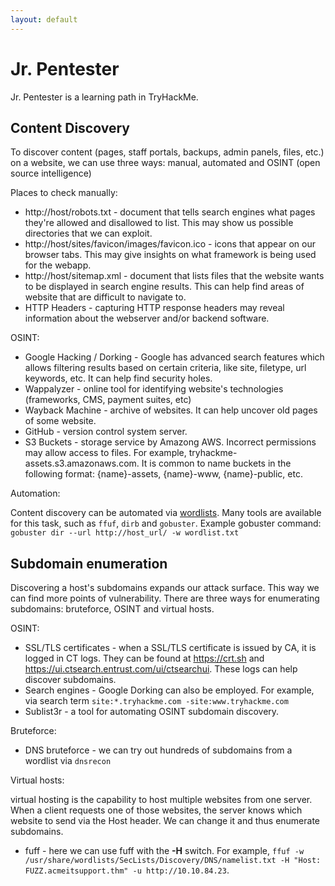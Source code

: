 ```yaml
---
layout: default
---
```


# Jr. Pentester

Jr. Pentester is a learning path in TryHackMe. 

## Content Discovery

To discover content (pages, staff portals, backups, admin panels, files, etc.) on a website, we can use three ways: manual, automated and OSINT (open source intelligence)

Places to check manually:

* http://host/robots.txt - document that tells search engines what pages they're allowed and disallowed to list. This may show us possible directories that we can exploit.
* http://host/sites/favicon/images/favicon.ico - icons that appear on our browser tabs. This may give insights on what framework is being used for the webapp.
* http://host/sitemap.xml - document that lists files that the website wants to be displayed in search engine results. This can help find areas of website that are difficult to navigate to.
* HTTP Headers - capturing HTTP response headers may reveal information about the webserver and/or backend software.

OSINT:

* Google Hacking / Dorking - Google has advanced search features which allows filtering results based on certain criteria, like site, filetype, url keywords, etc. It can help find security holes.
* Wappalyzer - online tool for identifying website's technologies (frameworks, CMS, payment suites, etc)
* Wayback Machine - archive of websites. It can help uncover old pages of some website.
* GitHub - version control system server.
* S3 Buckets - storage service by Amazong AWS. Incorrect permissions may allow access to files. For example, tryhackme-assets.s3.amazonaws.com. It is common to name buckets in the following format: {name}-assets, {name}-www, {name}-public, etc.

Automation:

Content discovery can be automated via [wordlists](https://github.com/danielmiessler/SecLists). Many tools are available for this task, such as `ffuf`, `dirb` and `gobuster`.
Example gobuster command: `gobuster dir --url http://host_url/ -w wordlist.txt`

## Subdomain enumeration
Discovering a host's subdomains expands our attack surface. This way we can find more points of vulnerability. There are three ways for enumerating subdomains: bruteforce, OSINT and virtual hosts.

OSINT:

* SSL/TLS certificates - when a SSL/TLS certificate is issued by CA, it is logged in CT logs. They can be found at https://crt.sh and https://ui.ctsearch.entrust.com/ui/ctsearchui. These logs can help discover subdomains.
* Search engines - Google Dorking can also be employed. For example, via search term `site:*.tryhackme.com -site:www.tryhackme.com`
* Sublist3r - a tool for automating OSINT subdomain discovery.

Bruteforce:

* DNS bruteforce - we can try out hundreds of subdomains from a wordlist via `dnsrecon`

Virtual hosts:

virtual hosting is the capability to host multiple websites from one server. When a client requests one of those websites, the server knows which website to send via the Host header. We can change it and thus enumerate subdomains.

* fuff - here we can use fuff with the **-H** switch. For example, `ffuf -w /usr/share/wordlists/SecLists/Discovery/DNS/namelist.txt -H "Host: FUZZ.acmeitsupport.thm" -u http://10.10.84.23`.
